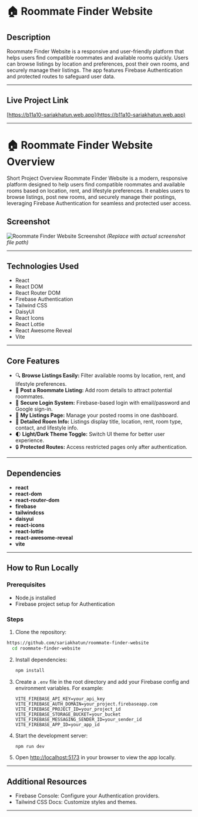 

# 🏠 Roommate Finder Website

## Description

Roommate Finder Website is a responsive and user-friendly platform that helps users find compatible roommates and available rooms quickly. Users can browse listings by location and preferences, post their own rooms, and securely manage their listings. The app features Firebase Authentication and protected routes to safeguard user data.

---

## Live Project Link

[https://b11a10-sariakhatun.web.app](https://b11a10-sariakhatun.web.app)

---


# 🏠 Roommate Finder Website Overview
Short Project Overview
Roommate Finder Website is a modern, responsive platform designed to help users find compatible roommates and available rooms based on location, rent, and lifestyle preferences. It enables users to browse listings, post new rooms, and securely manage their postings, leveraging Firebase Authentication for seamless and protected user access.



## Screenshot

![Roommate Finder Website Screenshot](./path-to-screenshot.png)
*(Replace with actual screenshot file path)*

---

## Technologies Used

* React
* React DOM
* React Router DOM
* Firebase Authentication
* Tailwind CSS
* DaisyUI
* React Icons
* React Lottie
* React Awesome Reveal
* Vite

---

## Core Features

* 🔍 **Browse Listings Easily:** Filter available rooms by location, rent, and lifestyle preferences.
* 📝 **Post a Roommate Listing:** Add room details to attract potential roommates.
* 🔐 **Secure Login System:** Firebase-based login with email/password and Google sign-in.
* 💼 **My Listings Page:** Manage your posted rooms in one dashboard.
* 📄 **Detailed Room Info:** Listings display title, location, rent, room type, contact, and lifestyle info.
* 🌓 **Light/Dark Theme Toggle:** Switch UI theme for better user experience.
* 🔒 **Protected Routes:** Access restricted pages only after authentication.

---

## Dependencies

* **react**
* **react-dom**
* **react-router-dom**
* **firebase**
* **tailwindcss**
* **daisyui**
* **react-icons**
* **react-lottie**
* **react-awesome-reveal**
* **vite**

---

## How to Run Locally

### Prerequisites

* Node.js installed
* Firebase project setup for Authentication

### Steps

1. Clone the repository:
 ```bash
https://github.com/sariakhatun/roommate-finder-website
   cd roommate-finder-website
   ```

2. Install dependencies:

   ```bash
   npm install
   ```

3. Create a `.env` file in the root directory and add your Firebase config and environment variables. For example:

   ```
   VITE_FIREBASE_API_KEY=your_api_key  
   VITE_FIREBASE_AUTH_DOMAIN=your_project.firebaseapp.com  
   VITE_FIREBASE_PROJECT_ID=your_project_id  
   VITE_FIREBASE_STORAGE_BUCKET=your_bucket  
   VITE_FIREBASE_MESSAGING_SENDER_ID=your_sender_id  
   VITE_FIREBASE_APP_ID=your_app_id  
   ```

4. Start the development server:

   ```bash
   npm run dev
   ```

5. Open [http://localhost:5173](http://localhost:5173) in your browser to view the app locally.

---

## Additional Resources

* Firebase Console: Configure your Authentication providers.
* Tailwind CSS Docs: Customize styles and themes.

---


